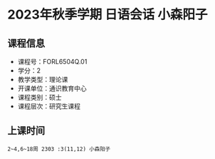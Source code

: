 # 2023年秋季学期 日语会话 小森阳子






## 课程信息

- 课程号：FORL6504Q.01
- 学分：2
- 教学类型：理论课
- 开课单位：通识教育中心
- 课程类别：硕士
- 课程层次：研究生课程

## 上课时间

```
2~4,6~18周 2303 :3(11,12) 小森阳子
```

